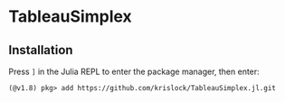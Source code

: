 # TableauSimplex

## Installation

Press `]` in the Julia REPL to enter the package manager, then enter:
```
(@v1.8) pkg> add https://github.com/krislock/TableauSimplex.jl.git
```
